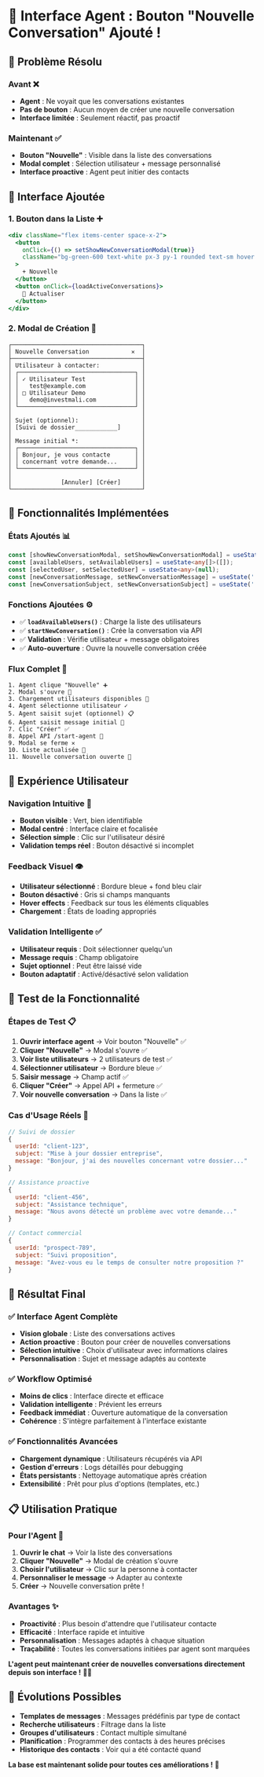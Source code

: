 # 🎯 Interface Agent : Bouton "Nouvelle Conversation" Ajouté !

## 🔧 **Problème Résolu**

### **Avant** ❌
- **Agent** : Ne voyait que les conversations existantes
- **Pas de bouton** : Aucun moyen de créer une nouvelle conversation
- **Interface limitée** : Seulement réactif, pas proactif

### **Maintenant** ✅
- **Bouton "Nouvelle"** : Visible dans la liste des conversations
- **Modal complet** : Sélection utilisateur + message personnalisé
- **Interface proactive** : Agent peut initier des contacts

## 🎨 **Interface Ajoutée**

### **1. Bouton dans la Liste** ➕
```jsx
<div className="flex items-center space-x-2">
  <button
    onClick={() => setShowNewConversationModal(true)}
    className="bg-green-600 text-white px-3 py-1 rounded text-sm hover:bg-green-700"
  >
    + Nouvelle
  </button>
  <button onClick={loadActiveConversations}>
    🔄 Actualiser
  </button>
</div>
```

### **2. Modal de Création** 📝
```
┌─────────────────────────────────────┐
│ Nouvelle Conversation            ✕  │
├─────────────────────────────────────┤
│ Utilisateur à contacter:            │
│ ┌─────────────────────────────────┐ │
│ │ ✓ Utilisateur Test              │ │
│ │   test@example.com              │ │
│ │ □ Utilisateur Demo              │ │
│ │   demo@investmali.com           │ │
│ └─────────────────────────────────┘ │
│                                     │
│ Sujet (optionnel):                  │
│ [Suivi de dossier____________]      │
│                                     │
│ Message initial *:                  │
│ ┌─────────────────────────────────┐ │
│ │ Bonjour, je vous contacte       │ │
│ │ concernant votre demande...     │ │
│ └─────────────────────────────────┘ │
│                                     │
│              [Annuler] [Créer]      │
└─────────────────────────────────────┘
```

## 🔧 **Fonctionnalités Implémentées**

### **États Ajoutés** 📊
```typescript
const [showNewConversationModal, setShowNewConversationModal] = useState(false);
const [availableUsers, setAvailableUsers] = useState<any[]>([]);
const [selectedUser, setSelectedUser] = useState<any>(null);
const [newConversationMessage, setNewConversationMessage] = useState('');
const [newConversationSubject, setNewConversationSubject] = useState('');
```

### **Fonctions Ajoutées** ⚙️
- ✅ **`loadAvailableUsers()`** : Charge la liste des utilisateurs
- ✅ **`startNewConversation()`** : Crée la conversation via API
- ✅ **Validation** : Vérifie utilisateur + message obligatoires
- ✅ **Auto-ouverture** : Ouvre la nouvelle conversation créée

### **Flux Complet** 🔄
```
1. Agent clique "Nouvelle" ➕
2. Modal s'ouvre 📝
3. Chargement utilisateurs disponibles 👥
4. Agent sélectionne utilisateur ✓
5. Agent saisit sujet (optionnel) 📋
6. Agent saisit message initial 💬
7. Clic "Créer" ✅
8. Appel API /start-agent 🚀
9. Modal se ferme ✕
10. Liste actualisée 🔄
11. Nouvelle conversation ouverte 💬
```

## 🎯 **Expérience Utilisateur**

### **Navigation Intuitive** 🧭
- **Bouton visible** : Vert, bien identifiable
- **Modal centré** : Interface claire et focalisée
- **Sélection simple** : Clic sur l'utilisateur désiré
- **Validation temps réel** : Bouton désactivé si incomplet

### **Feedback Visuel** 👁️
- **Utilisateur sélectionné** : Bordure bleue + fond bleu clair
- **Bouton désactivé** : Gris si champs manquants
- **Hover effects** : Feedback sur tous les éléments cliquables
- **Chargement** : États de loading appropriés

### **Validation Intelligente** ✅
- **Utilisateur requis** : Doit sélectionner quelqu'un
- **Message requis** : Champ obligatoire
- **Sujet optionnel** : Peut être laissé vide
- **Bouton adaptatif** : Activé/désactivé selon validation

## 🧪 **Test de la Fonctionnalité**

### **Étapes de Test** 📋
1. **Ouvrir interface agent** → Voir bouton "Nouvelle" ✅
2. **Cliquer "Nouvelle"** → Modal s'ouvre ✅
3. **Voir liste utilisateurs** → 2 utilisateurs de test ✅
4. **Sélectionner utilisateur** → Bordure bleue ✅
5. **Saisir message** → Champ actif ✅
6. **Cliquer "Créer"** → Appel API + fermeture ✅
7. **Voir nouvelle conversation** → Dans la liste ✅

### **Cas d'Usage Réels** 💼
```javascript
// Suivi de dossier
{
  userId: "client-123",
  subject: "Mise à jour dossier entreprise",
  message: "Bonjour, j'ai des nouvelles concernant votre dossier..."
}

// Assistance proactive
{
  userId: "client-456", 
  subject: "Assistance technique",
  message: "Nous avons détecté un problème avec votre demande..."
}

// Contact commercial
{
  userId: "prospect-789",
  subject: "Suivi proposition",
  message: "Avez-vous eu le temps de consulter notre proposition ?"
}
```

## 🚀 **Résultat Final**

### **✅ Interface Agent Complète**
- **Vision globale** : Liste des conversations actives
- **Action proactive** : Bouton pour créer de nouvelles conversations
- **Sélection intuitive** : Choix d'utilisateur avec informations claires
- **Personnalisation** : Sujet et message adaptés au contexte

### **✅ Workflow Optimisé**
- **Moins de clics** : Interface directe et efficace
- **Validation intelligente** : Prévient les erreurs
- **Feedback immédiat** : Ouverture automatique de la conversation
- **Cohérence** : S'intègre parfaitement à l'interface existante

### **✅ Fonctionnalités Avancées**
- **Chargement dynamique** : Utilisateurs récupérés via API
- **Gestion d'erreurs** : Logs détaillés pour debugging
- **États persistants** : Nettoyage automatique après création
- **Extensibilité** : Prêt pour plus d'options (templates, etc.)

## 📋 **Utilisation Pratique**

### **Pour l'Agent** 👤
1. **Ouvrir le chat** → Voir la liste des conversations
2. **Cliquer "Nouvelle"** → Modal de création s'ouvre
3. **Choisir l'utilisateur** → Clic sur la personne à contacter
4. **Personnaliser le message** → Adapter au contexte
5. **Créer** → Nouvelle conversation prête !

### **Avantages** ✨
- **Proactivité** : Plus besoin d'attendre que l'utilisateur contacte
- **Efficacité** : Interface rapide et intuitive
- **Personnalisation** : Messages adaptés à chaque situation
- **Traçabilité** : Toutes les conversations initiées par agent sont marquées

**L'agent peut maintenant créer de nouvelles conversations directement depuis son interface !** 🎯✨

## 🔮 **Évolutions Possibles**

- **Templates de messages** : Messages prédéfinis par type de contact
- **Recherche utilisateurs** : Filtrage dans la liste
- **Groupes d'utilisateurs** : Contact multiple simultané
- **Planification** : Programmer des contacts à des heures précises
- **Historique des contacts** : Voir qui a été contacté quand

**La base est maintenant solide pour toutes ces améliorations !** 🚀

